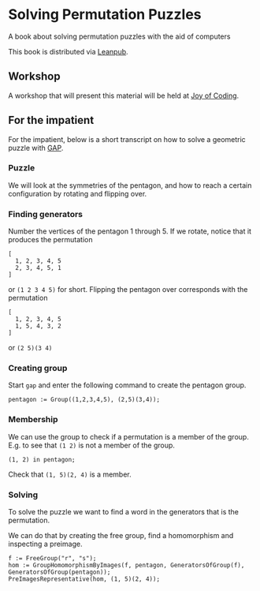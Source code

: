 # Solving Permutation Puzzles
A book about solving permutation puzzles with the aid of computers

This book is distributed via [Leanpub][leanpub:solving-permutation-puzzles].

## Workshop
A workshop that will present this material will be held at [Joy of Coding][joy-of-coding].

## For the impatient
For the impatient, below is a short transcript on how to solve a geometric
puzzle with [GAP][gap].

### Puzzle
We will look at the symmetries of the pentagon, and how to reach a certain
configuration by rotating and flipping over.

### Finding generators
Number the vertices of the pentagon 1 through 5. If we rotate, notice that it
produces the permutation

```plain
[
  1, 2, 3, 4, 5
  2, 3, 4, 5, 1
]
```

or `(1 2 3 4 5)` for short. Flipping the pentagon over corresponds with the
permutation

```plain
[
  1, 2, 3, 4, 5
  1, 5, 4, 3, 2
]
```

or `(2 5)(3 4)`

### Creating group
Start `gap` and enter the following command to create the pentagon group.

```plain
pentagon := Group((1,2,3,4,5), (2,5)(3,4));
```

### Membership
We can use the group to check if a permutation is a member of the group. E.g. to
see that `(1 2)` is not a member of the group.

```plain
(1, 2) in pentagon;
```

Check that `(1, 5)(2, 4)` is a member.

### Solving
To solve the puzzle we want to find a word in the generators that is the
permutation.

We can do that by creating the free group, find a homomorphism and inspecting a
preimage.

```plain
f := FreeGroup("r", "s");
hom := GroupHomomorphismByImages(f, pentagon, GeneratorsOfGroup(f),
GeneratorsOfGroup(pentagon));
PreImagesRepresentative(hom, (1, 5)(2, 4));
```

[leanpub:solving-permutation-puzzles]: https://leanpub.com/solving-permutation-puzzles
[joy-of-coding]: http://joyofcoding.org/
[gap]: http://www.gap-system.org/ 
